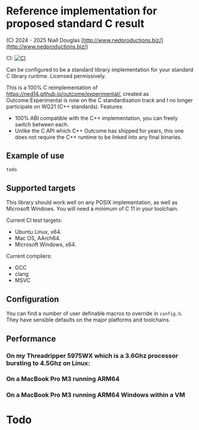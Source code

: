 # Reference implementation for proposed standard C result
(C) 2024 - 2025 Niall Douglas [http://www.nedproductions.biz/](http://www.nedproductions.biz/)

CI: [![CI](https://github.com/ned14/wg14_result/actions/workflows/ci.yml/badge.svg)](https://github.com/ned14/wg14_result/actions/workflows/ci.yml)

Can be configured to be a standard library implementation for your
standard C library runtime. Licensed permissively.

This is a 100% C reimplementation of https://ned14.github.io/outcome/experimental/,
created as Outcome.Experimental is now on the C standardisation track
and I no longer participate on WG21 (C++ standards). Features:

- 100% ABI compatible with the C++ implementation, you can freely switch
between each.
- Unlike the C API which C++ Outcome has shipped for years, this one does
not require the C++ runtime to be linked into any final binaries.

## Example of use

```c
todo
```

## Supported targets

This library should work well on any POSIX implementation, as well as
Microsoft Windows. You will need a minimum of C 11 in your toolchain.

Current CI test targets:

- Ubuntu Linux, x64.
- Mac OS, AArch64.
- Microsoft Windows, x64.

Current compilers:

- GCC
- clang
- MSVC

## Configuration

You can find a number of user definable macros to override in `config.h`.
They have sensible defaults on the major platforms and toolchains.


## Performance

### On my Threadripper 5975WX which is a 3.6Ghz processor bursting to 4.5Ghz on Linux:


### On a MacBook Pro M3 running ARM64


### On a MacBook Pro M3 running ARM64 Windows within a VM


# Todo

